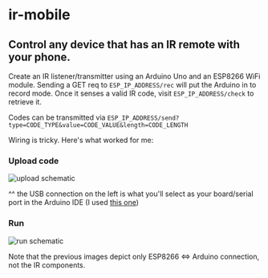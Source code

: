 # ir-mobile

## Control any device that has an IR remote with your phone. 

Create an IR listener/transmitter using an Arduino Uno and an ESP8266 WiFi module. Sending a GET req to `ESP_IP_ADDRESS/rec` will put the Arduino in to record mode. Once it senses a valid IR code, visit `ESP_IP_ADDRESS/check` to retrieve it.

Codes can be transmitted via `ESP_IP_ADDRESS/send?type=CODE_TYPE&value=CODE_VALUE&length=CODE_LENGTH`

Wiring is tricky. Here's what worked for me:

### Upload code
![upload schematic](http://i.imgur.com/w0WYHbT.jpg)

^^ the USB connection on the left is what you'll select as your board/serial port in the Arduino IDE (I used [this one](https://www.amazon.com/gp/product/B01HXT8DZ4/ref=oh_aui_detailpage_o04_s00?ie=UTF8&psc=1))

### Run
![run schematic](http://i.imgur.com/kK3IYOr.jpg)

Note that the previous images depict only ESP8266 <=> Arduino connection, not the IR components.
